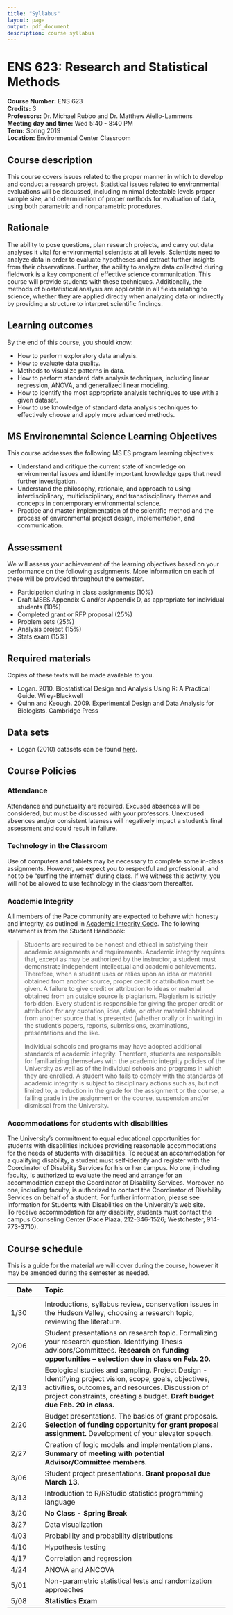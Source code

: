 ```yaml
---
title: "Syllabus"
layout: page
output: pdf_document
description: course syllabus
---
```


# ENS 623: Research and Statistical Methods

**Course Number:** ENS 623  
**Credits:** 3  
**Professors:** Dr. Michael Rubbo and Dr. Matthew Aiello-Lammens  
**Meeting day and time:** Wed 5:40 - 8:40 PM  
**Term:** Spring 2019  
**Location:** Environmental Center Classroom   

## Course description

This course covers issues related to the proper manner in which to develop and conduct a research project.
Statistical issues related to environmental evaluations will be discussed, including minimal detectable levels proper sample size, and determination of proper methods for evaluation of data, using both parametric and nonparametric procedures. 

## Rationale

The ability to pose questions, plan research projects, and carry out data analyses it vital for environmental scientists at all levels.
Scientists need to analyze data in order to evaluate hypotheses and extract further insights from their observations. 
Further, the ability to analyze data collected during fieldwork is a key component of effective science communication. 
This course will provide students with these techniques.
Additionally, the methods of biostatistical analysis are applicable in all fields relating to science, whether they are applied directly when analyzing data or indirectly by providing a structure to interpret scientific findings.


## Learning outcomes

By the end of this course, you should know:

* How to perform exploratory data analysis.
* How to evaluate data quality.
* Methods to visualize patterns in data.
* How to perform standard data analysis techniques, including linear regression, ANOVA, and generalized linear modeling.
* How to identify the most appropriate analysis techniques to use with a given dataset.
* How to use knowledge of standard data analysis techniques to effectively choose and apply more advanced methods.

## MS Environemntal Science Learning Objectives

This course addresses the following MS ES program learning objectives:

* Understand and critique the current state of knowledge on environmental issues and identify important knowledge gaps that need further investigation.
* Understand the philosophy, rationale, and approach to using interdisciplinary, multidisciplinary, and transdisciplinary themes and concepts in contemporary environmental science.
* Practice and master implementation of the scientific method and the process of environmental project design, implementation, and communication.


## Assessment

We will assess your achievement of the learning objectives based on your performance on the following assignments. 
More information on each of these will be provided throughout the semester.

* Participation during in class assignments (10%)
* Draft MSES Appendix C and/or Appendix D, as appropriate for individual students (10%)
* Completed grant or RFP proposal (25%)
* Problem sets (25%)
* Analysis project (15%)
* Stats exam (15%)


## Required materials

Copies of these texts will be made available to you.

* Logan. 2010. Biostatistical Design and Analysis Using R: A Practical Guide. Wiley-Blackwell
* Quinn and Keough. 2009. Experimental Design and Data Analysis for Biologists. Cambridge Press


## Data sets

<!---
* M&M color counts from our bags during class 1: [class_mm_data.csv](http://mlammens.github.io/Biostats/data/class_mm_data.csv)
--->

* Logan (2010) datasets can be found [here](https://github.com/mlammens/ENS-623-Research-Stats/tree/gh-pages/data/Logan_Examples).

Course Policies
---------------

### Attendance

Attendance and punctuality are required. Excused absences will be
considered, but must be discussed with your professors. Unexcused
absences and/or consistent lateness will negatively impact a student’s
final assessment and could result in failure.

### Technology in the Classroom

Use of computers and tablets may be necessary to complete some in-class
assignments. However, we expect you to respectful and professional, and
not to be “surfing the internet” during class. If we witness this
activity, you will not be allowed to use technology in the classroom
thereafter.

### Academic Integrity

All members of the Pace community are expected to behave with honesty
and integrity, as outlined in [Academic Integrity Code](http://www.pace.edu/sites/default/files/files/student-handbook/pace-university-academic-integrity-code.pdf). The following
statement is from the Student Handbook:

> Students are required to be honest and ethical in satisfying their
> academic assignments and requirements. Academic integrity requires
> that, except as may be authorized by the instructor, a student must
> demonstrate independent intellectual and academic achievements.
> Therefore, when a student uses or relies upon an idea or material
> obtained from another source, proper credit or attribution must be
> given. A failure to give credit or attribution to ideas or material
> obtained from an outside source is plagiarism. Plagiarism is strictly
> forbidden. Every student is responsible for giving the proper credit
> or attribution for any quotation, idea, data, or other material
> obtained from another source that is presented (whether orally or in
> writing) in the student’s papers, reports, submissions, examinations,
> presentations and the like.
>
> Individual schools and programs may have adopted additional standards
> of academic integrity. Therefore, students are responsible for
> familiarizing themselves with the academic integrity policies of the
> University as well as of the individual schools and programs in which
> they are enrolled. A student who fails to comply with the standards of
> academic integrity is subject to disciplinary actions such as, but not
> limited to, a reduction in the grade for the assignment or the course,
> a failing grade in the assignment or the course, suspension and/or
> dismissal from the University.

### Accommodations for students with disabilities

The University’s commitment to equal educational opportunities for
students with disabilities includes providing reasonable accommodations
for the needs of students with disabilities. To request an accommodation
for a qualifying disability, a student must self-identify and register
with the Coordinator of Disability Services for his or her campus. No
one, including faculty, is authorized to evaluate the need and arrange
for an accommodation except the Coordinator of Disability Services.
Moreover, no one, including faculty, is authorized to contact the
Coordinator of Disability Services on behalf of a student. For further
information, please see Information for Students with Disabilities on
the University’s web site.\
To receive accommodation for any disability, students must contact the
campus Counseling Center (Pace Plaza, 212-346-1526; Westchester,
914-773-3710).

## Course schedule

This is a guide for the material we will cover during the course, however it may be amended during the semester as needed. 

|Date | Topic &nbsp; &nbsp; &nbsp; &nbsp; &nbsp; &nbsp; &nbsp; &nbsp; &nbsp; &nbsp; &nbsp; &nbsp; &nbsp; &nbsp; &nbsp;&nbsp; &nbsp; &nbsp; &nbsp; &nbsp; &nbsp;| 
|-----|:-------|
|<img width=200/>|<img width=500/>|
|1/30 |Introductions, syllabus review, conservation issues in the Hudson Valley, choosing a research topic, reviewing the literature.|
|2/06 |Student presentations on research topic. Formalizing your research question. Identifying Thesis advisors/Committees. **Research on funding opportunities – selection due in class on Feb. 20.**|
|2/13 |Ecological studies and sampling. Project Design - Identifying project vision, scope, goals, objectives, activities, outcomes, and resources. Discussion of project constraints, creating a budget.  **Draft budget due Feb. 20 in class.**|
|2/20 |Budget presentations. The basics of grant proposals. **Selection of funding opportunity for grant proposal assignment.** Development of your elevator speech.|
|2/27 |Creation of logic models and implementation plans. **Summary of meeting with potential Advisor/Committee members.**|
|3/06 |Student project presentations.  **Grant proposal due March 13.**|
|3/13 |Introduction to R/RStudio statistics programming language|
|3/20 | **No Class - Spring Break** |
|3/27 |Data visualization|
|4/03 |Probability and probability distributions|
|4/10 |Hypothesis testing|
|4/17 |Correlation and regression|
|4/24 |ANOVA and ANCOVA|
|5/01 |Non-parametric statistical tests and randomization approaches|
|5/08 | **Statistics Exam** |




